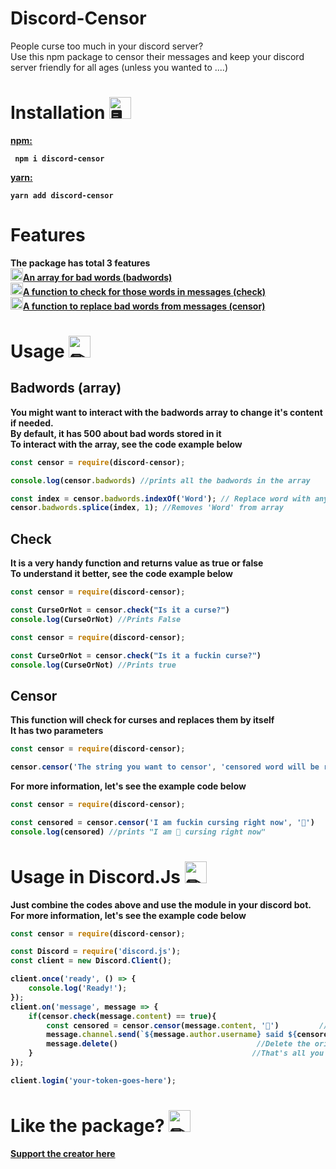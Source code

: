 # Discord-Censor

People curse too much in your discord server? <br>
Use this npm package to censor their messages and keep your discord server friendly for all ages (unless you wanted to ....)
# Installation <img src="https://cdn.discordapp.com/emojis/316264057659326464.png?v=1" alt = "🖥" width="35px">
<b><a href = "https://www.npmjs.com/package/discord-censor"> npm: </a><b> 
<p>
<code> npm i discord-censor </code>
    <p><b><a href = "https://classic.yarnpkg.com/en/package/discord-censor"> yarn: </a></p>
        <code>yarn add discord-censor </code>

# Features

The package has total 3 features <br>
<a href = "https://www.npmjs.com/package/discord-censor##badwords"><img src="https://cdn.discordapp.com/emojis/762224193793818625.png?v=1" alt = "💜" width="20px">An array for bad words (badwords)<br> </a>
<a href = "https://www.npmjs.com/package/discord-censor##check"><img src="https://cdn.discordapp.com/emojis/762224193793818625.png?v=1" alt = "💜" width="20px">A function to check for those words in messages (check) </a> <br>
<a href = "https://www.npmjs.com/package/discord-censor##censor">
<img src="https://cdn.discordapp.com/emojis/762224193793818625.png?v=1" alt = "💜" width="20px">A function to replace bad words from messages (censor)<br></a>

# Usage <img src="https://cdn.discordapp.com/emojis/757399420319825950.png?v=1" alt = "✏" width="35px">

## Badwords (array)
You might want to interact with the badwords array to change it's content if needed. <br>
By default, it has 500 about bad words stored in it <br>
To interact with the array, see the code example below <br>
```js
const censor = require(discord-censor);

console.log(censor.badwords) //prints all the badwords in the array

const index = censor.badwords.indexOf('Word'); // Replace word with any word you would like to remove from array
censor.badwords.splice(index, 1); //Removes 'Word' from array
```

## Check

It is a very handy function and returns value as true or false <br>
To understand it better, see the code example below <br>

```js
const censor = require(discord-censor);

const CurseOrNot = censor.check("Is it a curse?")
console.log(CurseOrNot) //Prints False
```

```js
const censor = require(discord-censor);

const CurseOrNot = censor.check("Is it a fuckin curse?")
console.log(CurseOrNot) //Prints true
```

## Censor

This function will check for curses and replaces them by itself <br>
It has two parameters <br>
```js
const censor = require(discord-censor);

censor.censor('The string you want to censor', 'censored word will be replaced by this (This parameter is optional)')
```
For more information, let's see the example code below <br>
```js
const censor = require(discord-censor);

const censored = censor.censor('I am fuckin cursing right now', '🤬')
console.log(censored) //prints "I am 🤬 cursing right now"
```

# Usage in Discord.Js <img src="https://discord.js.org/static/logo-square.png" alt = "✏" width="35px">

Just combine the codes above and use the module in your discord bot. <br>
For more information, let's see the example code below <br>
```js
const censor = require(discord-censor);

const Discord = require('discord.js');
const client = new Discord.Client();

client.once('ready', () => {
	console.log('Ready!');
});
client.on('message', message => {
    if(censor.check(message.content) == true){                 		       //Check if message has curses or not
        const censored = censor.censor(message.content, '🤬')   	     //Censor the message if they have curses
        message.channel.send(`${message.author.username} said ${censored}`) //Send the censored version of message
        message.delete()        					   //Delete the original of message version which has curses
    }                           					  //That's all you have to do to censor messages in discord 💜
});

client.login('your-token-goes-here');
```


# Like the package? <img src="https://cdn.discordapp.com/emojis/599598716521021441.gif?v=1" alt = "✏" width="35px">
<a href = "https://www.buymeacoffee.com/TheRamann">
Support the creator here
</a>
